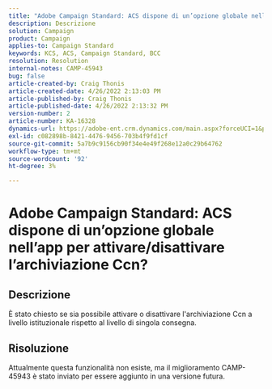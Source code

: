 ```yaml
---
title: "Adobe Campaign Standard: ACS dispone di un’opzione globale nell’app per attivare/disattivare l’archiviazione Ccn?"
description: Descrizione
solution: Campaign
product: Campaign
applies-to: Campaign Standard
keywords: KCS, ACS, Campaign Standard, BCC
resolution: Resolution
internal-notes: CAMP-45943
bug: false
article-created-by: Craig Thonis
article-created-date: 4/26/2022 2:13:03 PM
article-published-by: Craig Thonis
article-published-date: 4/26/2022 2:13:32 PM
version-number: 2
article-number: KA-16328
dynamics-url: https://adobe-ent.crm.dynamics.com/main.aspx?forceUCI=1&pagetype=entityrecord&etn=knowledgearticle&id=5c2173f6-6ac5-ec11-a7b6-0022480a138b
exl-id: c082898b-8421-4476-9456-703b4f9fd1cf
source-git-commit: 5a7b9c9156cb90f34e4e49f268e12a0c29b64762
workflow-type: tm+mt
source-wordcount: '92'
ht-degree: 3%

---
```


# Adobe Campaign Standard: ACS dispone di un’opzione globale nell’app per attivare/disattivare l’archiviazione Ccn?

## Descrizione


È stato chiesto se sia possibile attivare o disattivare l&#39;archiviazione Ccn a livello istituzionale rispetto al livello di singola consegna.


## Risoluzione


Attualmente questa funzionalità non esiste, ma il miglioramento CAMP-45943 è stato inviato per essere aggiunto in una versione futura.
